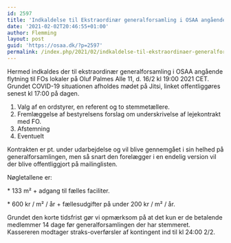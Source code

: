 ```yaml
---
id: 2597
title: 'Indkaldelse til Ekstraordinær generalforsamling i OSAA angående flytning til OPA d. 16/2 kl 19:00'
date: '2021-02-02T20:46:55+01:00'
author: Flemming
layout: post
guid: 'https://osaa.dk/?p=2597'
permalink: /index.php/2021/02/indkaldelse-til-ekstraordinaer-generalforsamling-i-osaa-angaende-flytning-til-opa-d-16-2-kl-1900/
---
```


Hermed indkaldes der til ekstraordinær generalforsamling i OSAA angående flytning til FOs lokaler på Oluf Palmes Alle 11, d. 16/2 kl 19:00 2021 CET.  
Grundet COVID-19 situationen afholdes mødet på Jitsi, linket offentliggøres senest kl 17:00 på dagen.

1. Valg af en ordstyrer, en referent og to stemmetællere.
2. Fremlæggelse af bestyrelsens forslag om underskrivelse af lejekontrakt med FO.
3. Afstemning
4. Eventuelt

Kontrakten er pt. under udarbejdelse og vil blive gennemgået i sin helhed på generalforsamlingen, men så snart den forelægger i en endelig version vil der blive offentliggjort på mailinglisten.

  
Nøgletallene er:

\* 133 m² + adgang til fælles faciliter.

\* 600 kr / m² / år + fællesudgifter på under 200 kr / m² / år.

Grundet den korte tidsfrist gør vi opmærksom på at det kun er de betalende medlemmer 14 dage før generalforsamlingen der har stemmeret.  
Kassereren modtager straks-overførsler af kontingent ind til kl 24:00 2/2.